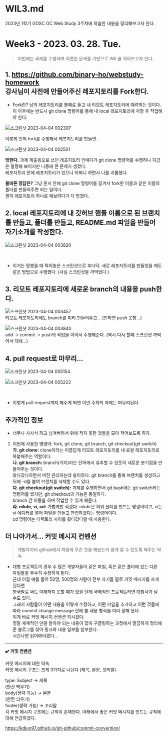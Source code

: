 WIL3.md
=========
2023년 1학기 GDSC OC Web Study 3주차에 학습한 내용을 정리해보고자 한다.

Week3 - 2023. 03. 28. Tue.
=========
> 이번에는 과제를 수행하며 직면한 문제를 기반으로 WIL을 적어보고자 한다. </br>

## 1. https://github.com/binary-ho/webstudy-homework </br> 강사님이 사전에 만들어주신 레포지토리를 **Fork**한다.


  - Fork란? 남의 레포지토리를 통째로 들고 내 리모트 레포지토리에 때려박는 것이다. </br>
    이 이후에는 반드시 git clone 명령어를 통해 내 local 레포지토리에 저장 후 작업해야 한다.
    
![스크린샷 2023-04-04 002307](https://user-images.githubusercontent.com/62879448/229567816-99f7261f-2c8e-434a-a0eb-142d4e5d96fe.png)
</br>
  
  이렇게 먼저 fork를 수행해서 레포지토리를 만들면...
  
 ![스크린샷 2023-04-04 002501](https://user-images.githubusercontent.com/62879448/229567931-fb5d4b72-da39-40e8-baa5-5d1180162570.png)
 </br>
 
  **망한다.**
  과제 제출용으로 쓰던 레포지토리 안에다가 git clone 명령어를 수행하니 지금은 멀쩡해 보이지만 나중에 큰 문제가 생겼다. </br>
  레포지토리 안에 레포지토리가 있으니 어쩌니 하면서 나를 괴롭혔다. </br>
  
  **올바른 정답은?** 그냥 문서 안에 git clone 명령어를 갈겨서 fork한 이름과 같은 이름의 폴더를 만들어주면 되는 일이다. </br>
  괜히 레포지토리 하나로 해보려다가 다 망쳤다. </br>
  
## 2. local 레포지토리에 내 깃허브 핸들 이름으로 된 브랜치를 만들고, 폴더를 만들고, README.md 파일을 만들어 자기소개를 작성한다.


![스크린샷 2023-04-04 003820](https://user-images.githubusercontent.com/62879448/229569127-38280ec2-118c-47e2-971f-5dcae73c6036.png)

</br>

  - 이거는 망했을 때 찍어놓은 스크린샷으로 후다닥. 새로 레포지토리를 만들었을 때도 같은 방법으로 수행했다. (사실 스크린샷을 까먹었다.)

## 3. 리모트 레포지토리에 새로운 branch의 내용을 push한다.


![스크린샷 2023-04-04 003457](https://user-images.githubusercontent.com/62879448/229569970-36b22200-921d-4342-9fc2-0ba20c5cf7b2.png)
</br>
  리모트 레포지토리에도 branch를 미리 만들어주고... (안하면 push 못함...) </br>
  
![스크린샷 2023-04-04 003840](https://user-images.githubusercontent.com/62879448/229570202-36165864-f1e1-4d56-8e56-0ecc5cd2f5d5.png)
</br>
  add -> commit -> push의 작업을 이어서 수행해준다. (역시 다시 할때 스크린샷 까먹어서 대체...) </br>

## 4. pull request로 마무리...

![스크린샷 2023-04-04 005154](https://user-images.githubusercontent.com/62879448/229570720-c6a8e70a-264c-4ff2-a91f-300e727af136.png)

![스크린샷 2023-04-04 005222](https://user-images.githubusercontent.com/62879448/229570735-0d18e0bc-c344-4bf3-8cc5-869e8a037007.png)

</br>

  - 이렇게 pull request까지 해주게 되면 이번 주차의 과제는 마무리된다.

## 추가적인 정보
 - 너무나 사사삭 하고 넘겨버려서 위에 적지 못한 것들을 모아 적어보도록 하자.
  1. 이번에 사용한 명령어: fork, git clone, git branch, git checkout(git switch) </br>
    **가. git clone:** clone이라는 이름답게 리모트 레포지토리를 내 로컬 레포지토리로 복붙해주는 역할이다. </br>
    **나. git branch:** branch(가지)라는 단어에서 유추할 수 있듯이 새로운 분기점을 만들어주는 것이다. </br>
                    왔다갔다하면서 버전 관리하는데 용이하다. git branch를 통해 브랜치를 생성하고 뒤에 -d를 붙여 브랜치를 삭제할 수도 있다. </br>
   **다. git checkout(git switch):** 과제를 수행하면서 git bash에는 git switch라는 명령어를 썼지만, git checkout과 기능은 동일하다.  </br>
                                  branch 간 이동을 하며 작업할 수 있게 해준다. </br>
    **라. mkdir, vi, cd:** 가볍게만 적겠다. mkdir은 하위 폴더를 만드는 명령어이고, vi는 vi 에디터를 열어 파일을 만들고 편집하겠다는 명령어이다. </br>
                           cd 명령어는 디렉토리 사이를 왔다갔다할 때 사용한다. </br>
                           
## 더 나아가서... 커밋 메시지 컨벤션
 > 개발자끼리 github에서 파일에 무슨 짓을 해놨는지 쉽게 알 수 있도록 해주는 약속
 
  - 대형 프로젝트의 경우 수 많은 개발자들이 같은 파일, 혹은 같은 폴더에 있는 다른 파일들을 무수히 수정하게 된다. </br>
    근데 이걸 예를 들어 50명, 500명의 사람이 전부 자기들 말로 커밋 메시지를 쓰게 된다면 </br>
    한국말로 써도 이해하지 못할 때가 있을 텐데 국제적인 프로젝트라면 대참사가 날 수도 있다. </br>
    그래서 사람들이 어떤 내용을 어떻게 수정하고, 어떤 파일을 추가하고 이런 것들에 따라 commit change message 란에 쓸 내용 형식을 미리 정해 놨다. </br>
    이게 바로 커밋 메시지 컨벤션 되시겠다. </br>
    정말 체계적인 만큼 알아야 되는 내용이 많아 구글링하는 과정에서 깔끔하게 정리해준 블로그를 찾아 링크와 내용 일부를 첨부한다. </br>
    시간나면 읽어봐야겠다... </br>
    
----------------------
**✔️ 커밋 컨벤션**

커밋 메시지에 대한 약속. </br>
커밋 메시지 구조는 크게 3가지로 나뉜다 (제목, 본문, 꼬리말) </br>

type: Subject -> 제목  
(한칸 띄우기)  
body(생략 가능) -> 본문  
(한칸 띄우기)  
footer(생략 가능) -> 꼬리말  
각 커밋 메시지 구조에는 규칙이 존재한다.
아래에서 좋은 커밋 메시지를 만드는 규칙에 대해 언급하겠다.

https://kdjun97.github.io/git-github/commit-convention/
    
 

